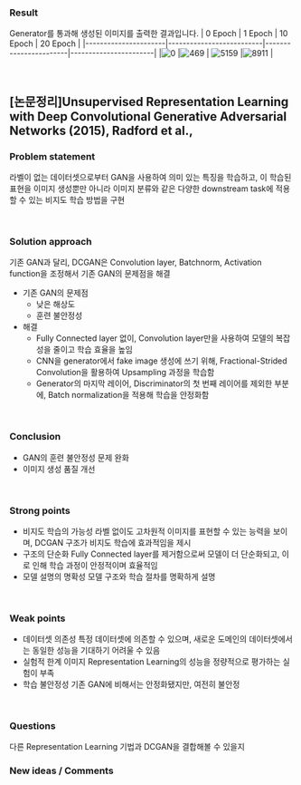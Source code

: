 ### Result
Generator를 통과해 생성된 이미지를 출력한 결과입니다.
| 0 Epoch        | 1 Epoch       | 10 Epoch        | 20 Epoch        |
|----------------------|--------------------------|-----------------------|-----------------------|
|![0](https://github.com/user-attachments/assets/df118543-0da0-4670-8614-d67314081a02) |![469](https://github.com/user-attachments/assets/97e27abe-4f38-4caf-ad8c-fedccca73ec3) | ![5159](https://github.com/user-attachments/assets/c9486bec-8309-40a0-9a09-fbd7447c8932) |![8911](https://github.com/user-attachments/assets/b11d2289-fd16-4350-bb82-696fba3d89dc) |

<br>

## [논문정리]Unsupervised Representation Learning with Deep Convolutional Generative Adversarial Networks (2015), Radford et al.,

### Problem statement
라벨이 없는 데이터셋으로부터 GAN을 사용하여 의미 있는 특징을 학습하고, 이 학습된 표현을 이미지 생성뿐만 아니라 이미지 분류와 같은 다양한 downstream task에 적용할 수 있는 비지도 학습 방법을 구현  

<br>

### Solution approach
기존 GAN과 달리, DCGAN은 Convolution layer, Batchnorm, Activation function을 조정해서 기존 GAN의 문제점을 해결
- 기존 GAN의 문제점
	- 낮은 해상도
	- 훈련 불안정성
- 해결 
	- Fully Connected layer 없이, Convolution layer만을 사용하여 모델의 복잡성을 줄이고 학습 효율을 높임
	- CNN을 generator에서 fake image 생성에 쓰기 위해, Fractional-Strided Convolution을 활용하여 Upsampling 과정을 학습함
	- Generator의 마지막 레이어, Discriminator의 첫 번째 레이어를 제외한 부분에, Batch normalization을 적용해 학습을 안정화함

<br>

### Conclusion
- GAN의 훈련 불안정성 문제 완화
- 이미지 생성 품질 개선

<br>

### Strong points
- 비지도 학습의 가능성
	라벨 없이도 고차원적 이미지를 표현할 수 있는 능력을 보이며, DCGAN 구조가 비지도 학습에 효과적임을 제시
- 구조의 단순화
	Fully Connected layer를 제거함으로써 모델이 더 단순화되고, 이로 인해 학습 과정이 안정적이며 효율적임
- 모델 설명의 명확성
	모델 구조와 학습 절차를 명확하게 설명

<br>

### Weak points
- 데이터셋 의존성
	특정 데이터셋에 의존할 수 있으며, 새로운 도메인의 데이터셋에서는 동일한 성능을 기대하기 어려울 수 있음
- 실험적 한계
	이미지 Representation Learning의 성능을 정량적으로 평가하는 실험이 부족
- 학습 불안정성
	기존 GAN에 비해서는 안정화됐지만, 여전히 불안정

<br>

### Questions
다른 Representation Learning 기법과 DCGAN을 결합해볼 수 있을지

### New ideas / Comments
